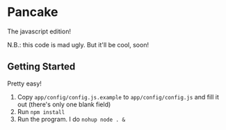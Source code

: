 Pancake
=======
The javascript edition!

N.B.: this code is mad ugly. But it'll be cool, soon!

Getting Started
---------------

Pretty easy!

1. Copy `app/config/config.js.example` to `app/config/config.js` and fill it out (there's only one blank field)
2. Run `npm install`
3. Run the program. I do `nohup node . &`
